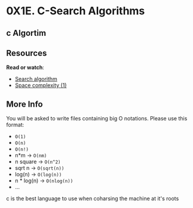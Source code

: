 # 0X1E. C-Search Algorithms
## c Algortim

<div class="panel panel-default" id="project-description">
  <div class="panel-body">
    <h2>Resources</h2>

<p><strong>Read or watch</strong>:</p>

<ul>
<li><a href="/rltoken/ap2kuRv8qrUMyQ0-MY3EXw" title="Search algorithm" target="_blank">Search algorithm</a> </li>
<li><a href="/rltoken/QK9ENdoTyqGs0d4_M3XE3g" title="Space complexity (1)" target="_blank">Space complexity (1)</a> </li>
</ul>


<h2>More Info</h2>

<p>You will be asked to write files containing big O notations. Please use this format:</p>

<ul>
<li><code>O(1)</code></li>
<li><code>O(n)</code></li>
<li><code>O(n!)</code></li>
<li>n*m -&gt; <code>O(nm)</code></li>
<li>n square -&gt; <code>O(n^2)</code></li>
<li>sqrt n -&gt; <code>O(sqrt(n))</code></li>
<li>log(n) -&gt; <code>O(log(n))</code></li>
<li>n * log(n) -&gt; <code>O(nlog(n))</code></li>
<li>…</li>
</ul>

  </div>
</div>c is the best language to use when coharsing the machine at it's roots
